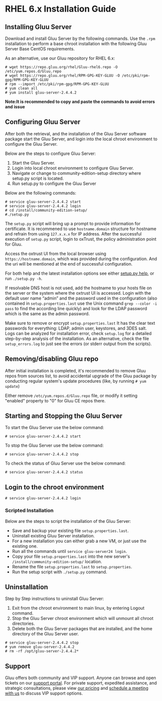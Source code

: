 # RHEL 6.x Installation Guide

## Installing Gluu Server 
Download and install Gluu Server by the following commands. Use the
`.rpm` installation to perform a base chroot installation with the
following Gluu Server Base CentOS requirements.

As an alternative, use our Gluu repository for RHEL 6.x:

```
# wget https://repo.gluu.org/rhel/Gluu-rhel6.repo -O /etc/yum.repos.d/Gluu.repo
# wget https://repo.gluu.org/rhel/RPM-GPG-KEY-GLUU -O /etc/pki/rpm-gpg/RPM-GPG-KEY-GLUU
# rpm --import /etc/pki/rpm-gpg/RPM-GPG-KEY-GLUU
# yum clean all
# yum install gluu-server-2.4.4.2
```

**Note:It is recommended to copy and paste the commands to avoid errors and issue**

## Configuring Gluu Server
After both the retrieval, and the installation of the Gluu Server
software package start the Gluu Server, and login into the local chroot
environment to configure the Gluu Server.

Below are the steps to configure Gluu Server:

1.  Start the Gluu Server.
2.  Login into local chroot environment to configure Gluu Server.
3.  Navigate or change to community-edition-setup directory where setup.py script is located.
4.  Run setup.py to configure the Gluu Server

Below are the following commands:

```
# service gluu-server-2.4.4.2 start
# service gluu-server-2.4.4.2 login
# cd /install/community-edition-setup/
#./setup.py
```

The `setup.py` script will bring up a prompt to provide information for certificate. It is recommened to use
`hostname.domain` structure for hostname and refrain from using `127.x.x.x`
for IP address. After the successful execution of `setup.py` script, login to oxTrust,
the policy administration point for Gluu. 

Access the oxtrust UI from the local browser using `https://hostname.domain`, which was provided during the configuration. And the uri will be mentioned at the end of successful configuration.

For both help and the latest installation options see either [setup.py help](./setup_py.md), or run `./setup.py -h`.

If resolvable DNS host is not used, add the hostname to
your hosts file on the server or the system where the oxtrust UI is accessed. 
Login with the default user name “admin” and the password used in
the configuration (also contained in `setup.properties.last` use the
Unix command `grep --color -i pass` to find the according line quickly)
and look for the LDAP password which is the same as the admin password.

Make sure to remove or encrypt  `setup.properties.last` It has the clear 
text passwords for everything: LDAP, admin user, keystores, and 3DES salt. Logs can be analyzed for installation error, check `setup.log` for a detailed step-by-step analysis of the installation. As an alternative, check the file
`setup_errors.log` to just see the errors (or stderr output from the scripts).

## Removing/disabling Gluu repo

After initial installation is completed, it's recommended to remove Gluu
repos from sources list, to avoid accidental upgrade of the Gluu package by 
conducting regular system's update procedures  (like, by running `# yum update`)

Either remove `/etc/yum.repos.d/Gluu.repo` file, or modify it setting
"enabled" property to "0" for Gluu CE repos there.

## Starting and Stopping the Gluu Server

To start the Gluu Server use the below command:

```
# service gluu-server-2.4.4.2 start
```

To stop the Gluu Server use the below command:

```
# service gluu-server-2.4.4.2 stop
```

To check the status of Gluu Server use the below command:

```
# service gluu-server-2.4.4.2 status
```

## Login to the chroot environment

```
# service gluu-server-2.4.4.2 login
```

### Scripted Installation

Below are the steps to script the installation of the Gluu Server:

* Save and backup your existing file `setup.properties.last`.
* Uninstall existing Gluu Server installation.
* For a new installation you can either grab a new VM, or just use the
  existing one.
* Run all the commands until `service gluu-server24 login`.
* Copy your file `setup.properties.last` into the new server's
  `/install/community-edition-setup/` location.
* Rename the file `setup.properties.last` to `setup.properties`.
* Run the setup script with `./setup.py` command.

## Uninstallation

Step by Step instructions to uninstall Gluu Server:  

1. Exit from the chroot environment to main linux, by entering Logout command.  
2. Stop the Gluu Server chroot environment which will unmount all chroot directories.  
3. Delete both the Gluu Server packages that are installed, and the home directory of the Gluu Server user.

```
# service gluu-server-2.4.4.2 stop
# yum remove gluu-server-2.4.4.2
# rm -rf /opt/gluu-server-2.4.4.2*
```

## Support

Gluu offers both community and VIP support. Anyone can browse and open
tickets on our [support portal](http://support.gluu.org). For private
support, expedited assistance, and strategic consultations, please view
[our pricing](http://gluu.org/pricing) and [schedule a meeting with
us](http://gluu.org/booking) to discuss VIP support options.
